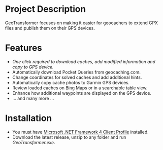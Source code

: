 # Project Description

GeoTransformer focuses on making it easier for geocachers to extend GPX files and publish them on their GPS devices.

# Features

* *One click required to download caches, add modified information and copy to GPS device.*
* Automatically download Pocket Queries from geocaching.com.
* Change coordinates for solved caches and add additional hints.
* Automatically copy cache photos to Garmin GPS devices.
* Review loaded caches on Bing Maps or in a searchable table view.
* Enhance how additional waypoints are displayed on the GPS device.
* ... and many more ...

# Installation

* You must have [Microsoft .NET Framework 4 Client Profile][.net] installed.
* Download the latest release, unzip to any folder and run _GeoTransformer.exe_.

[.net]: http://www.microsoft.com/downloads/en/details.aspx?FamilyID=5765d7a8-7722-4888-a970-ac39b33fd8ab